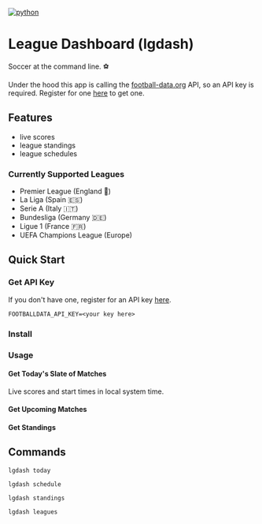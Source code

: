 [![python](https://img.shields.io/badge/python-3.13-blue)](https://www.python.org)

# League Dashboard (lgdash)

Soccer at the command line. ⚽

Under the hood this app is calling the [football-data.org](https://www.football-data.org/) API, so an API key is required. Register for one [here](https://www.football-data.org/pricing) to get one. 

## Features

- live scores
- league standings
- league schedules

### Currently Supported Leagues

- Premier League (England 🏴󠁧󠁢󠁥󠁮󠁧󠁿)
- La Liga (Spain 🇪🇸)
- Serie A (Italy 🇮🇹)
- Bundesliga (Germany 🇩🇪)
- Ligue 1 (France 🇫🇷)
- UEFA Champions League (Europe)

## Quick Start

### Get API Key

If you don't have one, register for an API key [here](https://www.football-data.org/pricing).

```
FOOTBALLDATA_API_KEY=<your key here>
```

### Install

### Usage

#### Get Today's Slate of Matches

Live scores and start times in local system time.

#### Get Upcoming Matches

#### Get Standings


## Commands

`lgdash today`

`lgdash schedule`

`lgdash standings`

`lgdash leagues`


